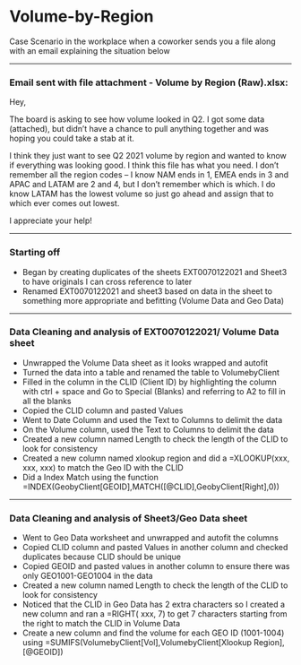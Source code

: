 # Volume-by-Region


Case Scenario in the workplace when a coworker sends you a file along with an email explaining the situation below

***

### Email sent with file attachment - Volume by Region (Raw).xlsx:

Hey,

The board is asking to see how volume looked in Q2. I got some data (attached), but didn’t have a chance to pull anything together and was hoping you could take a stab at it.

I think they just want to see Q2 2021 volume by region and wanted to know if everything was looking good. I think this file has what you need. I don’t remember all the region codes – I know NAM ends in 1, EMEA ends in 3 and APAC and LATAM are 2 and 4, but I don’t remember which is which. I do know LATAM has the lowest volume so just go ahead and assign that to which ever comes out lowest.

I appreciate your help!

*** 
### Starting off
- Began by creating duplicates of the sheets EXT0070122021 and Sheet3 to have originals I can cross reference to later
- Renamed EXT0070122021 and sheet3 based on data in the sheet to something more appropriate and befitting (Volume Data and Geo Data)
***

### Data Cleaning and analysis of EXT0070122021/ Volume Data sheet
- Unwrapped the Volume Data sheet as it looks wrapped and autofit
- Turned the data into a table and renamed the table to VolumebyClient
- Filled in the column in the CLID (Client ID) by highlighting the column with ctrl + space and Go to Special (Blanks) and referring to A2 to fill in all the blanks
- Copied the CLID column and pasted Values
- Went to Date Column and used the Text to Columns to delimit the data
- On the Volume column, used the Text to Columns to delimit the data
- Created a new column named Length to check the length of the CLID to look for consistency 
- Created a new column named xlookup region and did a =XLOOKUP(xxx, xxx, xxx) to match the Geo ID with the CLID
- Did a Index Match using the function =INDEX(GeobyClient[GEOID],MATCH([@CLID],GeobyClient[Right],0)) 

***

### Data Cleaning and analysis of Sheet3/Geo Data sheet

- Went to Geo Data worksheet and unwrapped and autofit the columns
- Copied CLID column and pasted Values in another column and checked duplicates because CLID should be unique
- Copied GEOID and pasted values in another column to ensure there was only GEO1001-GEO1004 in the data
- Created a new column named Length to check the length of the CLID to look for consistency 
- Noticed that the CLID in Geo Data has 2 extra characters so I created a new column and ran a =RIGHT( xxx, 7) to get 7 characters starting from the right to match the CLID in Volume Data
- Create a new column and find the volume for each GEO ID (1001-1004) using =SUMIFS(VolumebyClient[Vol],VolumebyClient[Xlookup Region],[@GEOID])
